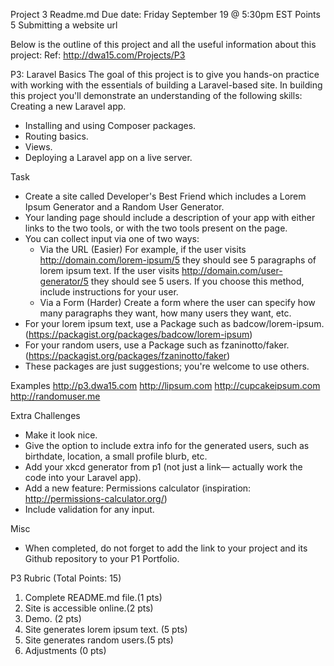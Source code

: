 Project 3 Readme.md 
Due date: Friday September 19 @ 5:30pm EST  Points 5  Submitting a website url

Below is the outline of this project and all the useful information about this project: 
Ref: http://dwa15.com/Projects/P3

P3: Laravel Basics
The goal of this project is to give you hands-on practice with working with the essentials of building a Laravel-based site. In building this project you'll demonstrate an understanding of the following skills:
Creating a new Laravel app.
- Installing and using Composer packages.
- Routing basics.
- Views.
- Deploying a Laravel app on a live server.

Task
- Create a site called Developer's Best Friend which includes a Lorem Ipsum Generator and a Random User Generator.
- Your landing page should include a description of your app with either links to the two tools, or with the two tools present on the page.
- You can collect input via one of two ways:
	- Via the URL (Easier)
		For example, if the user visits http://domain.com/lorem-ipsum/5 they should see 5 paragraphs of lorem ipsum text. If the user visits http://domain.com/user-generator/5 they should see 5 users. If you choose this method, include instructions for your user.
	- Via a Form (Harder)
		Create a form where the user can specify how many paragraphs they want, how many users they want, etc.
- For your lorem ipsum text, use a Package such as badcow/lorem-ipsum. (https://packagist.org/packages/badcow/lorem-ipsum)
- For your random users, use a Package such as fzaninotto/faker. (https://packagist.org/packages/fzaninotto/faker)
- These packages are just suggestions; you're welcome to use others.

Examples
http://p3.dwa15.com
http://lipsum.com
http://cupcakeipsum.com
http://randomuser.me

Extra Challenges
- Make it look nice.
- Give the option to include extra info for the generated users, such as birthdate, location, a small profile blurb, etc.
- Add your xkcd generator from p1 (not just a link— actually work the code into your Laravel app).
- Add a new feature: Permissions calculator (inspiration: http://permissions-calculator.org/)
- Include validation for any input.

Misc
- When completed, do not forget to add the link to your project and its Github repository to your P1 Portfolio.

P3 Rubric (Total Points: 15)
1. Complete README.md file.(1 pts)
2. Site is accessible online.(2 pts)
3. Demo. (2 pts)
4. Site generates lorem ipsum text. (5 pts)
5. Site generates random users.(5 pts)
6. Adjustments (0 pts)


